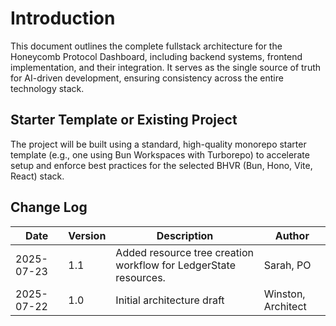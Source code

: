# Introduction

This document outlines the complete fullstack architecture for the Honeycomb Protocol Dashboard, including backend systems, frontend implementation, and their integration. It serves as the single source of truth for AI-driven development, ensuring consistency across the entire technology stack.

## Starter Template or Existing Project

The project will be built using a standard, high-quality monorepo starter template (e.g., one using Bun Workspaces with Turborepo) to accelerate setup and enforce best practices for the selected BHVR (Bun, Hono, Vite, React) stack.

## Change Log

| Date | Version | Description | Author |
| --- | --- | --- | --- |
| 2025-07-23 | 1.1 | Added resource tree creation workflow for LedgerState resources. | Sarah, PO |
| 2025-07-22 | 1.0 | Initial architecture draft | Winston, Architect |
